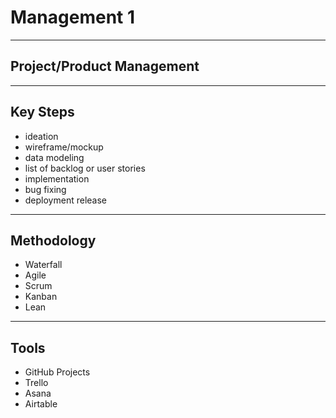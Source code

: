 # Management 1

---

## Project/Product Management

---

## Key Steps

* ideation
* wireframe/mockup
* data modeling
* list of backlog or user stories
* implementation
* bug fixing
* deployment release

---

## Methodology

* Waterfall
* Agile
* Scrum
* Kanban
* Lean

---

## Tools

* GitHub Projects
* Trello
* Asana
* Airtable
